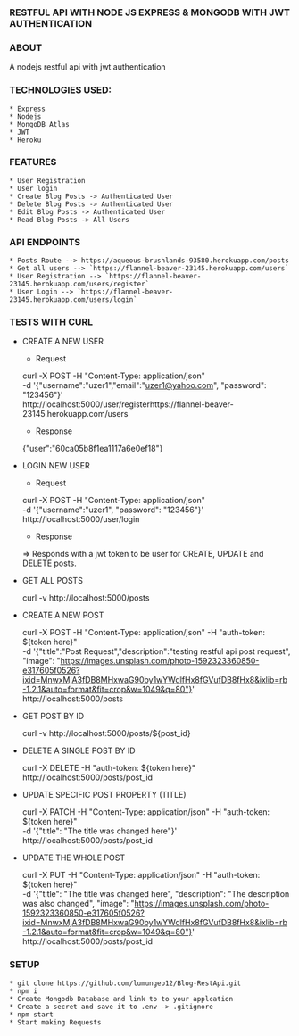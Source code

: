 ### RESTFUL API WITH NODE JS EXPRESS & MONGODB WITH JWT AUTHENTICATION

### ABOUT

A nodejs restful api with jwt authentication

### TECHNOLOGIES USED:

    * Express
    * Nodejs
    * MongoDB Atlas
    * JWT
    * Heroku

### FEATURES

    * User Registration
    * User login
    * Create Blog Posts -> Authenticated User
    * Delete Blog Posts -> Authenticated User
    * Edit Blog Posts -> Authenticated User
    * Read Blog Posts -> All Users

### API ENDPOINTS

    * Posts Route --> https://aqueous-brushlands-93580.herokuapp.com/posts
    * Get all users --> `https://flannel-beaver-23145.herokuapp.com/users`
    * User Registration --> `https://flannel-beaver-23145.herokuapp.com/users/register`
    * User Login --> `https://flannel-beaver-23145.herokuapp.com/users/login`

### TESTS WITH CURL

-   CREATE A NEW USER

    -   Request

    curl -X POST -H "Content-Type: application/json" \
    -d '{"username":"uzer1","email":"uzer1@yahoo.com", "password": "123456"}' \
    http://localhost:5000/user/registerhttps://flannel-beaver-23145.herokuapp.com/users

    -   Response

    {"user":"60ca05b8f1ea1117a6e0ef18"}

-   LOGIN NEW USER

    -   Request

    curl -X POST -H "Content-Type: application/json" \
    -d '{"username":"uzer1", "password": "123456"}' \
    http://localhost:5000/user/login

    -   Response

    => Responds with a jwt token to be user for CREATE, UPDATE and DELETE posts.

-   GET ALL POSTS

    curl -v http://localhost:5000/posts

-   CREATE A NEW POST

    curl -X POST -H "Content-Type: application/json" -H "auth-token: ${token
    here}" \
     -d '{"title":"Post Request","description":"testing restful api post
    request", "image":
    "https://images.unsplash.com/photo-1592323360850-e317605f0526?ixid=MnwxMjA3fDB8MHxwaG90by1wYWdlfHx8fGVufDB8fHx8&ixlib=rb-1.2.1&auto=format&fit=crop&w=1049&q=80"}'
    \
     http://localhost:5000/posts

-   GET POST BY ID

    curl -v http://localhost:5000/posts/${post_id}

-   DELETE A SINGLE POST BY ID

    curl -X DELETE -H "auth-token: ${token here}"
    http://localhost:5000/posts/post_id

-   UPDATE SPECIFIC POST PROPERTY (TITLE)

    curl -X PATCH -H "Content-Type: application/json" -H "auth-token: ${token
    here}" \
    -d '{"title": "The title was changed here"}' \
    http://localhost:5000/posts/post_id

-   UPDATE THE WHOLE POST

    curl -X PUT -H "Content-Type: application/json" -H "auth-token: ${token
    here}" \
    -d '{"title": "The title was changed here", "description": "The description was
    also changed", "image": "https://images.unsplash.com/photo-1592323360850-e317605f0526?ixid=MnwxMjA3fDB8MHxwaG90by1wYWdlfHx8fGVufDB8fHx8&ixlib=rb-1.2.1&auto=format&fit=crop&w=1049&q=80"}'
    \
    http://localhost:5000/posts/post_id

### SETUP

    * git clone https://github.com/lumungep12/Blog-RestApi.git
    * npm i
    * Create Mongodb Database and link to to your applcation
    * Create a secret and save it to .env -> .gitignore
    * npm start
    * Start making Requests
